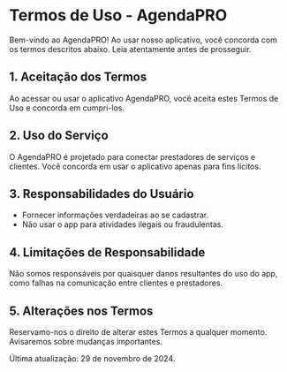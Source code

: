 # Termos de Uso - AgendaPRO

Bem-vindo ao AgendaPRO! Ao usar nosso aplicativo, você concorda com os termos descritos abaixo. Leia atentamente antes de prosseguir.

## 1. Aceitação dos Termos

Ao acessar ou usar o aplicativo AgendaPRO, você aceita estes Termos de Uso e concorda em cumpri-los.

## 2. Uso do Serviço

O AgendaPRO é projetado para conectar prestadores de serviços e clientes. Você concorda em usar o aplicativo apenas para fins lícitos.

## 3. Responsabilidades do Usuário

- Fornecer informações verdadeiras ao se cadastrar.
- Não usar o app para atividades ilegais ou fraudulentas.

## 4. Limitações de Responsabilidade

Não somos responsáveis por quaisquer danos resultantes do uso do app, como falhas na comunicação entre clientes e prestadores.

## 5. Alterações nos Termos

Reservamo-nos o direito de alterar estes Termos a qualquer momento. Avisaremos sobre mudanças importantes.

Última atualização: 29 de novembro de 2024.
